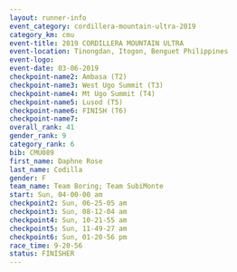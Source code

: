 ```yaml
---
layout: runner-info 
event_category: cordillera-mountain-ultra-2019 
category_km: cmu 
event-title: 2019 CORDILLERA MOUNTAIN ULTRA 
event-location: Tinongdan, Itogon, Benguet Philippines 
event-logo: 
event-date: 03-06-2019 
checkpoint-name2: Ambasa (T2) 
checkpoint-name3: West Ugo Summit (T3) 
checkpoint-name4: Mt Ugo Summit (T4) 
checkpoint-name5: Lusod (T5) 
checkpoint-name6: FINISH (T6) 
checkpoint-name7: 
overall_rank: 41
gender_rank: 9
category_rank: 6
bib: CMU089
first_name: Daphne Rose
last_name: Codilla
gender: F
team_name: Team Boring; Team SubiMonte
start: Sun, 04-00-00 am
checkpoint2: Sun, 06-25-05 am
checkpoint3: Sun, 08-12-04 am
checkpoint4: Sun, 10-21-55 am
checkpoint5: Sun, 11-49-27 am
checkpoint6: Sun, 01-20-56 pm
race_time: 9-20-56
status: FINISHER
---
```


